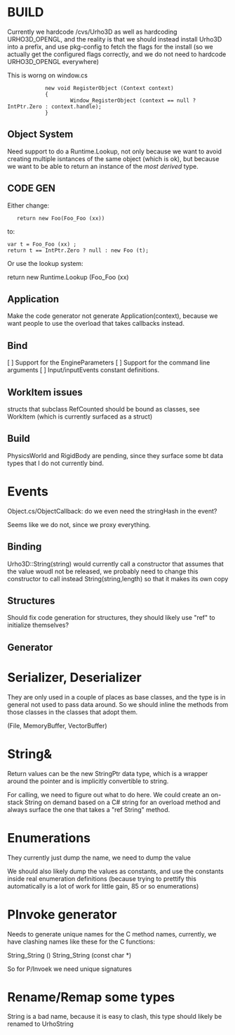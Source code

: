 BUILD
=====

Currently we hardcode /cvs/Urho3D as well as hardcoding URHO3D_OPENGL,
and the reality is that we should instead install Urho3D into a
prefix, and use pkg-config to fetch the flags for the install (so we
actually get the configured flags correctly, and we do not need to
hardcode URHO3D_OPENGL everywhere)

This is worng on window.cs

                new void RegisterObject (Context context)
                {
                        Window_RegisterObject (context == null ? IntPtr.Zero : context.handle);
                }

Object System
-------------

Need support to do a Runtime.Lookup, not only because we want to avoid
creating multiple isntances of the same object (which is ok), but
because we want to be able to return an instance of the *most derived*
type.

CODE GEN
--------

Either change:

       return new Foo(Foo_Foo (xx))
       
to:

	var t = Foo_Foo (xx) ;
	return t == IntPtr.Zero ? null : new Foo (t);

Or use the lookup system:

   return new Runtime.Lookup<Foo> (Foo_Foo (xx)


Application
-----------
Make the code generator not generate Application(context), because we want people to use
the overload that takes callbacks instead.

Bind
----
[ ] Support for the EngineParameters
[ ] Support for the command line arguments
[ ] Input/inputEvents constant definitions.

WorkItem issues
---------------

structs that subclass RefCounted should be bound as classes, see
WorkItem (which is currently surfaced as a struct)

Build
-----
PhysicsWorld and RigidBody are pending, since they surface some bt data types
that I do not currently bind.

Events
======

Object.cs/ObjectCallback: do we even need the stringHash in the event?

Seems like we do not, since we proxy everything.

Binding
-------
Urho3D::String(string) would currently call a constructor that assumes
that the value woudl not be released, we probably need to change this
constructor to call instead String(string,length) so that it makes
its own copy

Structures
----------

Should fix code generation for structures, they should likely use "ref" to initialize themselves?

Generator
---------

Serializer, Deserializer
========================
They are only used in a couple of places as base classes, and the type
is in general not used to pass data around.   So we should inline the
methods from those classes in the classes that adopt them.

(File, MemoryBuffer, VectorBuffer)

String&
=======

Return values can be the new StringPtr data type, which is a wrapper
around the pointer and is implicitly convertible to string.

For calling, we need to figure out what to do here.   We could create
an on-stack String on demand based on a C# string for an overload method
and always surface the one that takes a "ref String" method.

Enumerations
============

They currently just dump the name, we need to dump the value

We should also likely dump the values as constants, and use the
constants inside real enumeration definitions (because trying to
prettify this automatically is a lot of work for little gain,
85 or so enumerations)

PInvoke generator
=================

Needs to generate unique names for the C method names, currently, we
have clashing names like these for the C functions:

String_String ()
String_String (const char *)

So for P/Invoek we need unique signatures

Rename/Remap some types
=======================
String is a bad name, because it is easy to clash, this type should 
likely be renamed to UrhoString